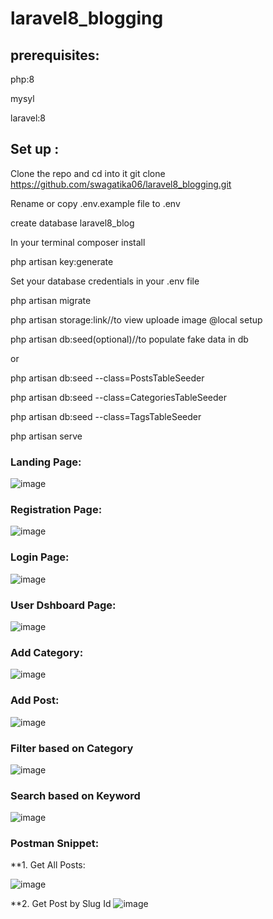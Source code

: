 # laravel8_blogging

## prerequisites:

php:8

mysyl

laravel:8

## Set up :

Clone the repo and cd into it
    git clone https://github.com/swagatika06/laravel8_blogging.git
    
Rename or copy .env.example file to .env

create database laravel8_blog

In your terminal composer install

php artisan key:generate

Set your database credentials in your .env file

php artisan migrate

php artisan storage:link//to view uploade image @local setup

php artisan db:seed(optional)//to populate fake data in db

or

php artisan db:seed --class=PostsTableSeeder

php artisan db:seed --class=CategoriesTableSeeder

php artisan db:seed --class=TagsTableSeeder

php artisan serve

### Landing Page:

![image](https://user-images.githubusercontent.com/73284415/232777988-6343a609-cc66-4830-851c-08aaea9a65c1.png)

### Registration Page:

![image](https://user-images.githubusercontent.com/73284415/232778269-41ac4826-58ec-4bed-af00-a5add8f7021c.png)

### Login Page:

![image](https://user-images.githubusercontent.com/73284415/232778396-79f555f8-7966-483a-8406-1c60ca83c573.png)


### User Dshboard Page:

![image](https://user-images.githubusercontent.com/73284415/232738613-a66bc621-5c45-45b4-a91d-04b1a7610246.png)

### Add Category:

![image](https://user-images.githubusercontent.com/73284415/232773155-97d9c73c-5ed1-4aac-b119-ac775bbe95a9.png)

### Add Post:

![image](https://user-images.githubusercontent.com/73284415/232774641-bc5b406e-f630-4846-ba81-b172b9fce36d.png)

### Filter based on Category

![image](https://user-images.githubusercontent.com/73284415/232774854-32084329-8731-491a-b975-022d3feb88c5.png)

### Search based on Keyword

![image](https://user-images.githubusercontent.com/73284415/232775262-6debd863-7ed1-4ef5-98d5-562a5a402245.png)

### Postman Snippet:
**1. Get All Posts:

![image](https://user-images.githubusercontent.com/73284415/232776588-9bfda3e3-1ab5-4e7c-98e1-20af79db3215.png)


**2. Get Post by Slug Id
![image](https://user-images.githubusercontent.com/73284415/232776793-ca85e100-c57c-480a-9b6e-e685d1bf93e0.png)


